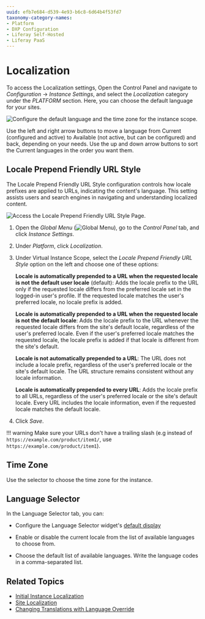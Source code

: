 ```yaml
---
uuid: efb7e684-d539-4e93-b6c8-6d64b4f53fd7
taxonomy-category-names:
- Platform
- DXP Configuration
- Liferay Self-Hosted
- Liferay PaaS
---
```

# Localization

To access the Localization settings, Open the Control Panel and navigate to *Configuration* &rarr; *Instance Settings*, and select the *Localization* category under the *PLATFORM* section. Here, you can choose the default language for your sites.

![Configure the default language and the time zone for the instance scope.](./localization/images/01.png)

Use the left and right arrow buttons to move a language from Current (configured and active) to Available (not active, but can be configured) and back, depending on your needs. Use the up and down arrow buttons to sort the Current languages in the order you want them.

## Locale Prepend Friendly URL Style

The Locale Prepend Friendly URL Style configuration controls how locale prefixes are applied to URLs, indicating the content's language. This setting assists users and search engines in navigating and understanding localized content.

![Access the Locale Prepend Friendly URL Style Page.](./site-localization/images/07.png)

1. Open the *Global Menu* (![Global Menu](../../images/icon-applications-menu.png)), go to the *Control Panel* tab, and click *Instance Settings*.

1. Under *Platform*, click *Localization*.

1. Under Virtual Instance Scope, select the *Locale Prepend Friendly URL Style* option on the left and choose one of these options:

   **Locale is automatically prepended to a URL when the requested locale is not the default user locale** (default): Adds the locale prefix to the URL only if the requested locale differs from the preferred locale set in the logged-in user's profile. If the requested locale matches the user's preferred locale, no locale prefix is added.

   **Locale is automatically prepended to a URL when the requested locale is not the default locale**: Adds the locale prefix to the URL whenever the requested locale differs from the site's default locale, regardless of the user's preferred locale. Even if the user's preferred locale matches the requested locale, the locale prefix is added if that locale is different from the site's default.

   **Locale is not automatically prepended to a URL**: The URL does not include a locale prefix, regardless of the user's preferred locale or the site's default locale. The URL structure remains consistent without any locale information.

   **Locale is automatically prepended to every URL**: Adds the locale prefix to all URLs, regardless of the user's preferred locale or the site's default locale. Every URL includes the locale information, even if the requested locale matches the default locale.

1. Click *Save*.

!!! warning
    Make sure your URLs don't have a trailing slash (e.g instead of `https://example.com/product/item1/`, use `https://example.com/product/item1`).

## Time Zone

Use the selector to choose the time zone for the instance.

## Language Selector

In the Language Selector tab, you can:

- Configure the Language Selector widget's [default display](../../../site-building/creating-pages/page-fragments-and-widgets/using-widgets/styling-widgets/setting-a-default-widget-template.md)

- Enable or disable the current locale from the list of available languages to choose from.

- Choose the default list of available languages. Write the language codes in a comma-separated list.

## Related Topics

- [Initial Instance Localization](../../../installation-and-upgrades/setting-up-liferay/initial-instance-localization.md)
- [Site Localization](../../../site-building/site-settings/site-localization.md)
- [Changing Translations with Language Override](../changing-translations-with-language-override.md)